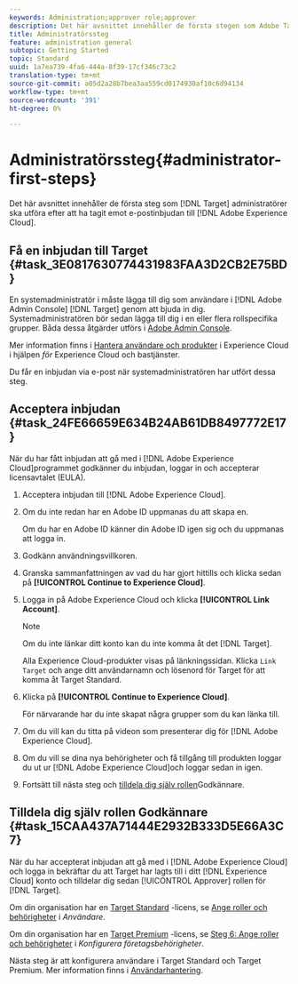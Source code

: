 ```yaml
---
keywords: Administration;approver role;approver
description: Det här avsnittet innehåller de första stegen som Adobe Target-administratörer bör utföra efter att ha tagit emot en e-postinbjudan till Adobe Experience Cloud.
title: Administratörssteg
feature: administration general
subtopic: Getting Started
topic: Standard
uuid: 1a7ea739-4fa6-444a-8f39-17cf346c73c2
translation-type: tm+mt
source-git-commit: a05d2a28b7bea3aa559cd0174930af10c6d94134
workflow-type: tm+mt
source-wordcount: '391'
ht-degree: 0%

---
```



# Administratörssteg{#administrator-first-steps}

Det här avsnittet innehåller de första steg som [!DNL Target] administratörer ska utföra efter att ha tagit emot e-postinbjudan till [!DNL Adobe Experience Cloud].

## Få en inbjudan till Target {#task_3E0817630774431983FAA3D2CB2E75BD}

En systemadministratör i måste lägga till dig som användare i [!DNL Adobe Admin Console] [!DNL Target] genom att bjuda in dig. Systemadministratören bör sedan lägga till dig i en eller flera rollspecifika grupper. Båda dessa åtgärder utförs i [Adobe Admin Console](https://adminconsole.adobe.com).

Mer information finns i [Hantera användare och produkter](https://experienceleague.adobe.com/docs/core-services/interface/manage-users-and-products/admin-getting-started.html) i Experience Cloud i hjälpen *för* Experience Cloud och bastjänster.

Du får en inbjudan via e-post när systemadministratören har utfört dessa steg.

## Acceptera inbjudan {#task_24FE66659E634B24AB61DB8497772E17}

När du har fått inbjudan att gå med i [!DNL Adobe Experience Cloud]programmet godkänner du inbjudan, loggar in och accepterar licensavtalet (EULA).

1. Acceptera inbjudan till [!DNL Adobe Experience Cloud].
1. Om du inte redan har en Adobe ID uppmanas du att skapa en.

   Om du har en Adobe ID känner din Adobe ID igen sig och du uppmanas att logga in.
1. Godkänn användningsvillkoren.
1. Granska sammanfattningen av vad du har gjort hittills och klicka sedan på **[!UICONTROL Continue to Experience Cloud]**.
1. Logga in på Adobe Experience Cloud och klicka **[!UICONTROL Link Account]**.

   >[!NOTE]
   >
   >Om du inte länkar ditt konto kan du inte komma åt det [!DNL Target].

   Alla Experience Cloud-produkter visas på länkningssidan. Klicka `Link Target` och ange ditt användarnamn och lösenord för Target för att komma åt Target Standard.
1. Klicka på **[!UICONTROL Continue to Experience Cloud]**.

   För närvarande har du inte skapat några grupper som du kan länka till.
1. Om du vill kan du titta på videon som presenterar dig för [!DNL Adobe Experience Cloud].
1. Om du vill se dina nya behörigheter och få tillgång till produkten loggar du ut ur [!DNL Adobe Experience Cloud]och loggar sedan in igen.
1. Fortsätt till nästa steg och [tilldela dig själv rollen](/help/administrating-target/start-target.md#task_15CAA437A71444E2932B333D5E66A3C7)Godkännare.

## Tilldela dig själv rollen Godkännare {#task_15CAA437A71444E2932B333D5E66A3C7}

När du har accepterat inbjudan att gå med i [!DNL Adobe Experience Cloud] och logga in bekräftar du att Target har lagts till i ditt [!DNL Experience Cloud] konto och tilldelar dig sedan [!UICONTROL Approver] rollen för [!DNL Target].

Om din organisation har en [Target Standard](/help/c-intro/intro.md#section_ACD5EFF17AAB4E979CBEFA0145CCD905) -licens, se [Ange roller och behörigheter](/help/administrating-target/c-user-management/c-user-management/user-management.md#roles-permissions) i *Användare*.

Om din organisation har en [Target Premium](/help/c-intro/intro.md#premium) -licens, se [Steg 6: Ange roller och behörigheter](/help/administrating-target/c-user-management/property-channel/properties-overview.md#section_8C425E43E5DD4111BBFC734A2B7ABC80) i *Konfigurera företagsbehörigheter*.

Nästa steg är att konfigurera användare i Target Standard och Target Premium. Mer information finns i [Användarhantering](/help/administrating-target/c-user-management/user-management.md).